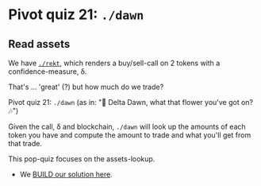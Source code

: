 # Pivot quiz 21: `./dawn`

## Read assets

We have [`./rekt`](../../dApps/rekt), which renders a buy/sell-call on 2 
tokens with a confidence-measure, δ.

That's ... 'great' (?) but how much do we trade?

Pivot quiz 21: `./dawn` (as in: "🎵 Delta Dawn, what that flower you've got 
on?🎶")

Given the call, δ and blockchain, `./dawn` will look up the amounts of each 
token you have and compute the amount to trade and what you'll get from that 
trade.

This pop-quiz focuses on the assets-lookup.

* We [BUILD our solution here](BUIDLn.md).
